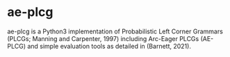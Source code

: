 # ae-plcg
ae-plcg is a Python3 implementation of Probabilistic Left Corner Grammars (PLCGs; Manning and Carpenter, 1997) including Arc-Eager PLCGs (AE-PLCG) and simple evaluation tools as detailed in (Barnett, 2021).
